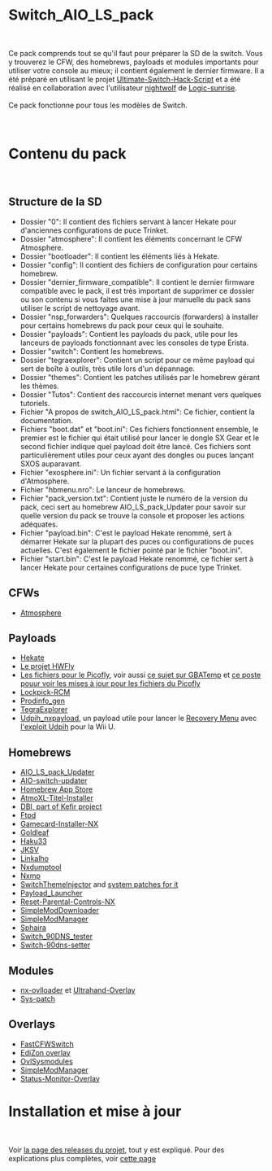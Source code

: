 <h1>Switch_AIO_LS_pack</h1>
&nbsp;
<p>
Ce pack comprends tout se qu'il faut pour préparer la SD de la switch. Vous y trouverez le CFW, des homebrews, payloads et modules importants pour utiliser votre console au mieux; il contient également le dernier firmware. Il a été préparé en utilisant le projet <a target="_blank" href="https://github.com/shadow2560/Ultimate-Switch-Hack-Script">Ultimate-Switch-Hack-Script</a> et a été réalisé en collaboration avec l'utilisateur <a target="_blank" href="http://www.logic-sunrise.com/forums/user/59314-nightwolf">nightwolf</a> de <a target="_blank" href="http://www.logic-sunrise.com">Logic-sunrise</a>.
<br/><br/>
Ce pack fonctionne pour tous les modèles de Switch.
</p>
&nbsp;
<h1>Contenu du pack</h1>
&nbsp;
<h2>Structure de la SD</h2>
<ul>
<li>Dossier "0": Il contient des fichiers servant à lancer Hekate pour d'anciennes configurations de puce Trinket.</li>
<li>Dossier "atmosphere": Il contient les éléments concernant le CFW Atmosphere.</li>
<li>Dossier "bootloader": Il contient les éléments liés à Hekate.</li>
<li>Dossier "config": Il contient des fichiers de configuration pour certains homebrew.</li>
<li>Dossier "dernier_firmware_compatible": Il contient le dernier firmware compatible avec le pack, il est très important de supprimer ce dossier ou son contenu si vous faites une mise à jour manuelle du pack sans utiliser le script de nettoyage avant.</li>
<li>Dossier "nsp_forwarders": Quelques raccourcis (forwarders) à installer pour certains homebrews du pack pour ceux qui le souhaite.</li>
<li>Dossier "payloads": Contient les payloads du pack, utile pour les lanceurs de payloads fonctionnant avec les consoles de type Erista.</li>
<li>Dossier "switch": Contient les homebrews.</li>
<li>Dossier "tegraexplorer": Contient un script pour ce même payload qui sert de boîte à outils, très utile lors d'un dépannage.</li>
<li>Dossier "themes": Contient les patches utilisés par le homebrew gérant les thèmes.</li>
<li>Dossier "Tutos": Contient des raccourcis internet menant vers quelques tutoriels.</li>
<li>Fichier "A propos de switch_AIO_LS_pack.html": Ce fichier, contient la documentation.</li>
<li>Fichiers "boot.dat" et "boot.ini": Ces fichiers fonctionnent ensemble, le premier est le fichier qui était utilisé pour lancer le dongle SX Gear et le second fichier indique quel payload doit être lancé. Ces fichiers sont particulièrement utiles pour ceux ayant des dongles ou puces lançant SXOS auparavant.</li>
<li>Fichier "exosphere.ini": Un fichier servant à la configuration d'Atmosphere.</li>
<li>Fichier "hbmenu.nro": Le lanceur de homebrews.</li>
<li>Fichier "pack_version.txt": Contient juste le numéro de la version du pack, ceci sert au homebrew AIO_LS_pack_Updater pour savoir sur quelle version du pack se trouve la console et proposer les actions adéquates.</li>
<li>Fichier "payload.bin": C'est le payload Hekate renommé, sert à démarrer Hekate sur la plupart des puces ou configurations de puces actuelles. C'est également le fichier pointé par le fichier "boot.ini".</li>
<li>Fichier "start.bin": C'est le payload Hekate renommé, ce fichier sert à lancer Hekate pour certaines configurations de puce type Trinket.</li>
</ul>
<h2>CFWs</h2>
<ul>
<li><a target="_blank" href="https://github.com/Atmosphere-NX/Atmosphere">Atmosphere</a>
</ul>
<h2>Payloads</h2>
<ul>
<li><a target="_blank" href="https://github.com/CTCaer/hekate">Hekate</a></li>
<li><a target="_blank" href="https://github.com/hwfly-nx/">Le projet HWFly</a></li>
<li><a target="_blank" href="https://github.com/Ansem-SoD/Picofly">Les fichiers pour le Picofly</a>, voir aussi <a target="_blank" href="https://gbatemp.net/threads/picofly-aio-thread.628951/">ce sujet sur GBATemp</a> et <a target="_blank" href="https://gbatemp.net/threads/picofly-a-hwfly-switch-modchip.622701/page-78#post-10090767">ce poste pouur voir les mises à jour pour les fichiers du Picofly</a></li>
<li><a target="_blank" href="https://vps.suchmeme.nl/git/mudkip/Lockpick_RCM">Lockpick-RCM</a></li>
<li><a target="_blank" href="https://github.com/CaramelDunes/prodinfo_gen/">Prodinfo_gen</a></li>
<li><a target="_blank" href="https://github.com/suchmememanyskill/TegraExplorer">TegraExplorer</a></li>
<li><a target="_blank" href="https://github.com/GaryOderNichts/udpih_nxpayload/">Udpih_nxpayload</a>, un payload utile pour lancer le <a target="_blank" href="https://github.com/GaryOderNichts/recovery_menu/">Recovery Menu</a> avec <a target="_blank" href="https://github.com/GaryOderNichts/udpih/">l'exploit Udpih</a> pour la Wii U.</li>
</ul>
<h2>Homebrews</h2>
<ul>
<li><a target="_blank" href="https://github.com/shadow2560/AIO_LS_pack_Updater">AIO_LS_pack_Updater</a></li>
<li><a target="_blank" href="https://github.com/HamletDuFromage/AIO-switch-updater">AIO-switch-updater</a></li>
<li><a target="_blank" href="https://gitlab.com/4TU/hb-appstore">Homebrew App Store</a></li>
<li><a target="_blank" href="https://github.com/dezem/AtmoXL-Titel-Installer">AtmoXL-Titel-Installer</a></li>
<li><a target="_blank" href="https://github.com/rashevskyv/switch">DBI, part of Kefir project</a></li>
<li><a target="_blank" href="https://github.com/mtheall/ftpd">Ftpd</a></li>
<li><a target="_blank" href="https://github.com/ITotalJustice/Gamecard-Installer-NX">Gamecard-Installer-NX</a></li>
<li><a target="_blank" href="https://github.com/XorTroll/Goldleaf">Goldleaf</a></li>
<li><a target="_blank" href="https://github.com/StarDustCFW/Haku33/">Haku33</a></li>
<li><a target="_blank" href="https://github.com/J-D-K/JKSV">JKSV</a></li>
<li><a target="_blank" href="https://github.com/rdmrocha/linkalho">Linkalho</a></li>
<li><a target="_blank" href="https://github.com/DarkMatterCore/nxdumptool">Nxdumptool</a></li>
<li><a target="_blank" href="https://github.com/proconsule/nxmp">Nxmp</a></li>
<li><a target="_blank" href="https://github.com/exelix11/SwitchThemeInjector">SwitchThemeInjector</a> and <a target="blank" href="https://github.com/exelix11/theme-patches">system patches for it</a></li>
<li><a target="_blank" href="https://github.com/suchmememanyskill/Payload_Launcher">Payload_Launcher</a></li>
<li><a target="_blank" href="https://github.com/ITotalJustice/Reset-Parental-Controls-NX">Reset-Parental-Controls-NX</a></li>
<li><a target="_blank" href="https://github.com/PoloNX/SimpleModDownloader">SimpleModDownloader</a></li>
<li><a target="_blank" href="https://github.com/nadrino/SimpleModManager">SimpleModManager</a></li>
<li><a target="_blank" href="https://github.com/ITotalJustice/sphaira">Sphaira</a></li>
<li><a target="_blank" href="https://github.com/meganukebmp/Switch_90DNS_tester">Switch_90DNS_tester</a></li>
<li><a target="_blank" href="https://github.com/suchmememanyskill/switch-90dns-setter">Switch-90dns-setter</a></li>
</ul>
<h2>Modules</h2>
<ul>
<li><a target="_blank" href="https://github.com/ppkantorski/nx-ovlloader">nx-ovlloader</a> et <a target="_blank" href="https://github.com/ppkantorski/Ultrahand-Overlay">Ultrahand-Overlay</a></li>
<li><a target="_blank" href="https://github.com/shadow2560/sys-patch">Sys-patch</a></li>
</ul>
<h2>Overlays</h2>
<ul>
<li><a target="_blank" href="https://github.com/Hartie95/fastCFWswitch">FastCFWSwitch</a></li>
<li><a target="_blank" href="https://github.com/proferabg/EdiZon-Overlay">EdiZon overlay</a></li>
<li><a target="_blank" href="https://github.com/WerWolv/ovl-sysmodules">OvlSysmodules</a></li>
<li><a target="_blank" href="https://github.com/nadrino/SimpleModManager">SimpleModManager</a></li>
<li><a target="_blank" href="https://github.com/masagrator/Status-Monitor-Overlay">Status-Monitor-Overlay</a></li>
</ul>
<h1>Installation et mise à jour</h1>
&nbsp;
<p>
Voir <a target="_blank" href="https://github.com/shadow2560/switch_AIO_LS_pack/releases">la page des releases du projet</a>, tout y est expliqué. Pour des explications plus complètes, voir <a target="_blank" href="https://ls-atelier-tutos.fr/switch_aio_ls_pack.php">cette page</a>
</p>